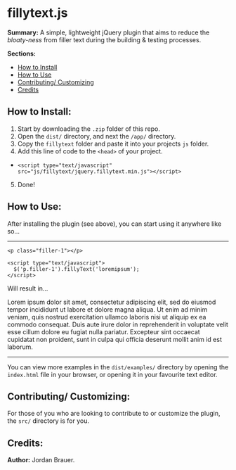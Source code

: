 # fillytext.js

__Summary:__ A simple, lightweight jQuery plugin that aims to reduce the _bloaty-ness_ from filler text during the building &amp; testing processes.

__Sections:__
* [How to Install](#how-to-install)
* [How to Use](#how-to-use)
* [Contributing/ Customizing](#contributing-customizing)
* [Credits](#credits)

## How to Install:

1. Start by downloading the `.zip` folder of this repo.
2. Open the `dist/` directory, and next the `/app/` directory.
3. Copy the `fillytext` folder and paste it into your projects `js` folder.
4. Add this line of code to the `<head>` of your project.
  - `<script type="text/javascript" src="js/fillytext/jquery.fillytext.min.js"></script>`
5. Done!

## How to Use:

After installing the plugin (see above), you can start using it anywhere like so...

---

```
<p class="filler-1"></p>

<script type="text/javascript">
  $('p.filler-1').fillyText('loremipsum');
</script>
```

Will result in...

Lorem ipsum dolor sit amet, consectetur adipiscing elit, sed do eiusmod tempor incididunt ut labore et dolore magna aliqua. Ut enim ad minim veniam, quis nostrud exercitation ullamco laboris nisi ut aliquip ex ea commodo consequat. Duis aute irure dolor in reprehenderit in voluptate velit esse cillum dolore eu fugiat nulla pariatur. Excepteur sint occaecat cupidatat non proident, sunt in culpa qui officia deserunt mollit anim id est laborum.

---

You can view more examples in the `dist/examples/` directory by opening the `index.html` file in your browser, or opening it in your favourite text editor.

## Contributing/ Customizing:

For those of you who are looking to contribute to or customize the plugin, the `src/` directory is for you.

## Credits:

__Author:__ Jordan Brauer.
